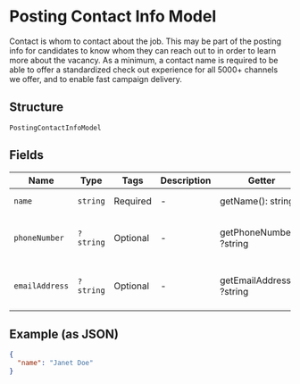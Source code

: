 
# Posting Contact Info Model

Contact is whom to contact about the job. This may be part of the posting info for candidates to know whom they can reach out to in order to learn more about the vacancy. As a minimum, a contact name is required to be able to offer a standardized check out experience for all 5000+ channels we offer, and to enable fast campaign delivery.

## Structure

`PostingContactInfoModel`

## Fields

| Name | Type | Tags | Description | Getter | Setter |
|  --- | --- | --- | --- | --- | --- |
| `name` | `string` | Required | - | getName(): string | setName(string name): void |
| `phoneNumber` | `?string` | Optional | - | getPhoneNumber(): ?string | setPhoneNumber(?string phoneNumber): void |
| `emailAddress` | `?string` | Optional | - | getEmailAddress(): ?string | setEmailAddress(?string emailAddress): void |

## Example (as JSON)

```json
{
  "name": "Janet Doe"
}
```

